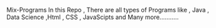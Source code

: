 ﻿ Mix-Programs
 In this Repo , There are all types of Programs like , Java , Data Science ,Html , CSS , JavaScipts and Many more...........
